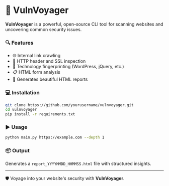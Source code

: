 # 🚀 VulnVoyager

**VulnVoyager** is a powerful, open-source CLI tool for scanning websites and uncovering common security issues.

### 🔍 Features

- 🌐 Internal link crawling
- 🔐 HTTP header and SSL inspection
- 🧠 Technology fingerprinting (WordPress, jQuery, etc.)
- 📋 HTML form analysis
- 📄 Generates beautiful HTML reports

### 💻 Installation

```bash
git clone https://github.com/yourusername/vulnvoyager.git
cd vulnvoyager
pip install -r requirements.txt
```

### ▶️ Usage

```bash
python main.py https://example.com --depth 1
```

### 📦 Output

Generates a `report_YYYYMMDD_HHMMSS.html` file with structured insights.

---

🛡️ Voyage into your website's security with **VulnVoyager**.
